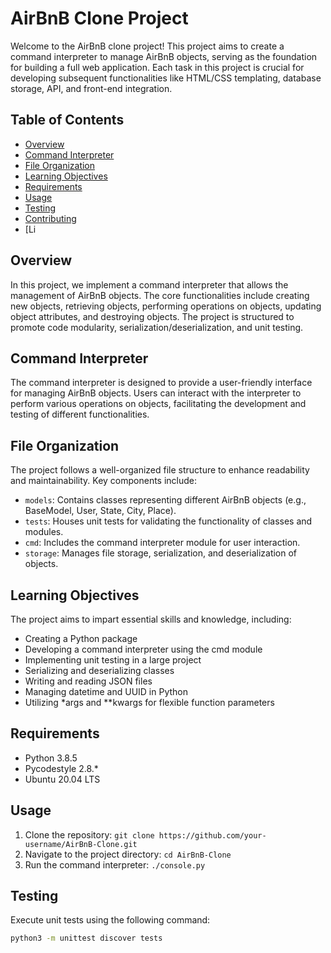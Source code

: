 # AirBnB Clone Project

Welcome to the AirBnB clone project! This project aims to create a command interpreter to manage AirBnB objects, serving as the foundation for building a full web application. Each task in this project is crucial for developing subsequent functionalities like HTML/CSS templating, database storage, API, and front-end integration.

## Table of Contents
- [Overview](#overview)
- [Command Interpreter](#command-interpreter)
- [File Organization](#file-organization)
- [Learning Objectives](#learning-objectives)
- [Requirements](#requirements)
- [Usage](#usage)
- [Testing](#testing)
- [Contributing](#contributing)
- [Li

## Overview
In this project, we implement a command interpreter that allows the management of AirBnB objects. The core functionalities include creating new objects, retrieving objects, performing operations on objects, updating object attributes, and destroying objects. The project is structured to promote code modularity, serialization/deserialization, and unit testing.

## Command Interpreter
The command interpreter is designed to provide a user-friendly interface for managing AirBnB objects. Users can interact with the interpreter to perform various operations on objects, facilitating the development and testing of different functionalities.

## File Organization
The project follows a well-organized file structure to enhance readability and maintainability. Key components include:
- `models`: Contains classes representing different AirBnB objects (e.g., BaseModel, User, State, City, Place).
- `tests`: Houses unit tests for validating the functionality of classes and modules.
- `cmd`: Includes the command interpreter module for user interaction.
- `storage`: Manages file storage, serialization, and deserialization of objects.

## Learning Objectives
The project aims to impart essential skills and knowledge, including:
- Creating a Python package
- Developing a command interpreter using the cmd module
- Implementing unit testing in a large project
- Serializing and deserializing classes
- Writing and reading JSON files
- Managing datetime and UUID in Python
- Utilizing *args and **kwargs for flexible function parameters

## Requirements
- Python 3.8.5
- Pycodestyle 2.8.*
- Ubuntu 20.04 LTS

## Usage
1. Clone the repository: `git clone https://github.com/your-username/AirBnB-Clone.git`
2. Navigate to the project directory: `cd AirBnB-Clone`
3. Run the command interpreter: `./console.py`

## Testing
Execute unit tests using the following command:
```bash
python3 -m unittest discover tests


